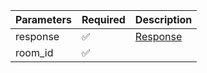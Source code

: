 | Parameters 	| Required           	| Description             	|
|------------	|--------------------	|-------------------------	|
| response   	| :white_check_mark: 	| [Response](Response.md) 	|
| room_id    	| :white_check_mark: 	|                         	|